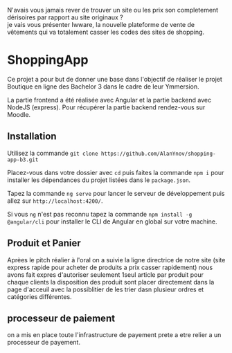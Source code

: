 N'avais vous jamais rever de trouver un site ou les prix son completement dérisoires par rapport au site originaux  ?  
je vais vous présenter Iwware,
la nouvelle plateforme de vente de vêtements qui va totalement casser les codes des sites 
de shopping. 
# ShoppingApp

Ce projet a pour but de donner une base dans l'objectif de réaliser le projet Boutique en ligne des Bachelor 3 dans le cadre de leur Ymmersion.

La partie frontend a été réalisée avec Angular et la partie backend avec NodeJS (express). Pour récupérer la partie backend rendez-vous sur Moodle.

## Installation

Utilisez la commande `git clone https://github.com/AlanYnov/shopping-app-b3.git`

Placez-vous dans votre dossier avec `cd` puis faites la commande `npm i` pour installer les dépendances du projet listées dans le `package.json`.

Tapez la commande `ng serve` pour lancer le serveur de développement puis allez sur `http://localhost:4200/`.

Si vous `ng` n'est pas reconnu tapez la commande `npm install -g @angular/cli` pour installer le CLI de Angular en global sur votre machine.

## Produit et Panier 

Aprèes le pitch réalier à l'oral on a suivie la ligne directrice de notre site 
(site express rapide pour acheter de produits a prix casser rapidement)
nous avons fait expres d'autoriser seulement 1seul article par produit pour chaque clients 
la disposition des produit sont placer directement dans la page d'acceuil avec la possiblitier de les trier 
dasn plusieur ordres et catégories différentes. 

## processeur de paiement 

on a mis en place toute l'infrastructure de payement prete a etre relier a un processeur de payement.